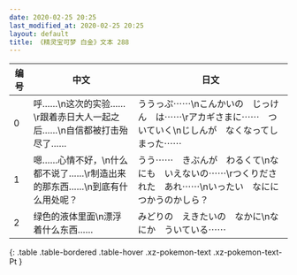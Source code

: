 ```yaml
---
date: 2020-02-25 20:25
last_modified_at: 2020-02-25 20:25
layout: default
title: 《精灵宝可梦 白金》文本 288
---
```

| 编号 | 中文 | 日文 |
| ---- | ---- | ---- |
| 0 | 呼……\n这次的实验……\r跟着赤日大人一起之后……\n自信都被打击殆尽了…… | ううっぷ⋯⋯\nこんかいの　じっけん　は⋯⋯\rアカギさまに⋯⋯　ついていく\nじしんが　なくなってしまった⋯⋯ |
| 1 | 嗯……心情不好，\n什么都不说了……\r制造出来的那东西……\n到底有什么用处呢？ | うう⋯⋯　きぶんが　わるくて\nなにも　いえないの⋯⋯\rつくりだされた　あれ⋯⋯\nいったい　なにに　つかうのかしら？ |
| 2 | 绿色的液体里面\n漂浮着什么东西…… | みどりの　えきたいの　なかに\nなにか　ういている⋯⋯ |
{: .table .table-bordered .table-hover .xz-pokemon-text .xz-pokemon-text-Pt }